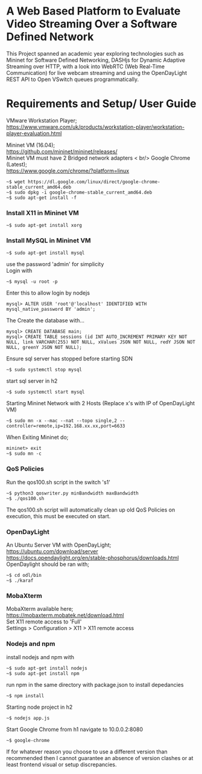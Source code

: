 # A Web Based Platform to Evaluate Video Streaming Over a Software Defined Network
This Project spanned an academic year exploring technologies such as Mininet for Software Defined Networking, DASHjs for Dynamic Adaptive Streaming over HTTP, with a look into WebRTC (Web Real-Time Communication) for live webcam streaming and using the OpenDayLight REST API to Open VSwitch queues programmatically.


# Requirements and Setup/ User Guide
VMware Workstation Player;<br />
https://www.vmware.com/uk/products/workstation-player/workstation-player-evaluation.html

Mininet VM (16.04); <br />
https://github.com/mininet/mininet/releases/ <br />
Mininet VM must have 2 Bridged network adapters < br/>
Google Chrome (Latest); <br />
https://www.google.com/chrome/?platform=linux <br />
~~~
~$ wget https://dl.google.com/linux/direct/google-chrome-stable_current_amd64.deb
~$ sudo dpkg -i google-chrome-stable_current_amd64.deb
~$ sudo apt-get install -f
~~~
### Install X11 in Mininet VM 
~~~
~$ sudo apt-get install xorg
~~~
### Install MySQL in Mininet VM
~~~
~$ sudo apt-get install mysql
~~~
use the password 'admin' for simplicity<br>
Login with
~~~
~$ mysql -u root -p
~~~
Enter this to allow login by nodejs
~~~
mysql> ALTER USER 'root'@'localhost' IDENTIFIED WITH mysql_native_password BY 'admin';
~~~
The Create the database with...
~~~
mysql> CREATE DATABASE main;
mysql> CREATE TABLE sessions (id INT AUTO_INCREMENT PRIMARY KEY NOT NULL, link VARCHAR(255) NOT NULL, xValues JSON NOT NULL, redY JSON NOT NULL, greenY JSON NOT NULL);
~~~
Ensure sql server has stopped before starting SDN
~~~
~$ sudo systemctl stop mysql
~~~
start sql server in h2
~~~
~$ sudo systemctl start mysql
~~~
Starting Mininet Network with 2 Hosts (Replace x's with IP of OpenDayLight VM)
~~~
~$ sudo mn -x --mac --nat --topo single,2 --controller=remote,ip=192.168.xx.xx,port=6633
~~~
When Exiting Mininet do;
~~~
mininet> exit
~$ sudo mn -c
~~~
### QoS Policies
Run the qos100.sh script in the switch 's1'
~~~
~$ python3 qoswriter.py minBandwidth maxBandwidth
~$ ./qos100.sh
~~~
The qos100.sh script will automatically clean up old QoS Policies on execution, this must be executed on start.

### OpenDayLight
An Ubuntu Server VM with OpenDayLight; <br />
https://ubuntu.com/download/server <br />
https://docs.opendaylight.org/en/stable-phosphorus/downloads.html <br />
OpenDaylight should be ran with; <br />
~~~
~$ cd odl/bin
~$ ./karaf
~~~
### MobaXterm
MobaXterm available here; <br />
https://mobaxterm.mobatek.net/download.html <br />
Set X11 remote access to 'Full'  <br />
Settings > Configuration > X11 > X11 remote access

### Nodejs and npm
install nodejs and npm with
~~~
~$ sudo apt-get install nodejs
~$ sudo apt-get install npm
~~~
run npm in the same directory with package.json to install depedancies
~~~
~$ npm install
~~~
Starting node project in h2
~~~
~$ nodejs app.js
~~~
Start Google Chrome from h1 navigate to 10.0.0.2:8080
~~~
~$ google-chrome
~~~

If for whatever reason you choose to use a different version than recommended then I cannot guarantee an absence of version clashes or at least frontend visual or setup discrepancies.
